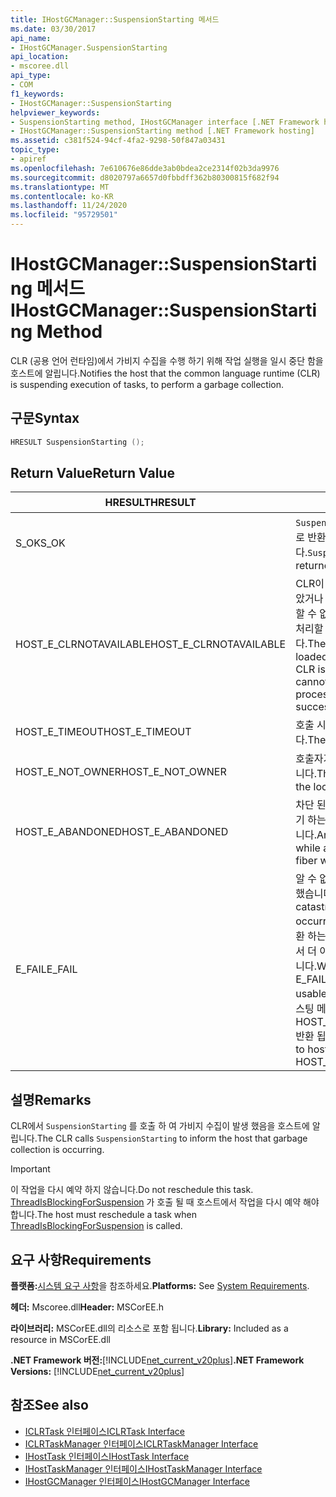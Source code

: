 ```yaml
---
title: IHostGCManager::SuspensionStarting 메서드
ms.date: 03/30/2017
api_name:
- IHostGCManager.SuspensionStarting
api_location:
- mscoree.dll
api_type:
- COM
f1_keywords:
- IHostGCManager::SuspensionStarting
helpviewer_keywords:
- SuspensionStarting method, IHostGCManager interface [.NET Framework hosting]
- IHostGCManager::SuspensionStarting method [.NET Framework hosting]
ms.assetid: c381f524-94cf-4fa2-9298-50f847a03431
topic_type:
- apiref
ms.openlocfilehash: 7e610676e86dde3ab0bdea2ce2314f02b3da9976
ms.sourcegitcommit: d8020797a6657d0fbbdff362b80300815f682f94
ms.translationtype: MT
ms.contentlocale: ko-KR
ms.lasthandoff: 11/24/2020
ms.locfileid: "95729501"
---
```

# <a name="ihostgcmanagersuspensionstarting-method"></a><span data-ttu-id="59c8b-102">IHostGCManager::SuspensionStarting 메서드</span><span class="sxs-lookup"><span data-stu-id="59c8b-102">IHostGCManager::SuspensionStarting Method</span></span>

<span data-ttu-id="59c8b-103">CLR (공용 언어 런타임)에서 가비지 수집을 수행 하기 위해 작업 실행을 일시 중단 함을 호스트에 알립니다.</span><span class="sxs-lookup"><span data-stu-id="59c8b-103">Notifies the host that the common language runtime (CLR) is suspending execution of tasks, to perform a garbage collection.</span></span>  
  
## <a name="syntax"></a><span data-ttu-id="59c8b-104">구문</span><span class="sxs-lookup"><span data-stu-id="59c8b-104">Syntax</span></span>  
  
```cpp  
HRESULT SuspensionStarting ();  
```  
  
## <a name="return-value"></a><span data-ttu-id="59c8b-105">Return Value</span><span class="sxs-lookup"><span data-stu-id="59c8b-105">Return Value</span></span>  
  
|<span data-ttu-id="59c8b-106">HRESULT</span><span class="sxs-lookup"><span data-stu-id="59c8b-106">HRESULT</span></span>|<span data-ttu-id="59c8b-107">설명</span><span class="sxs-lookup"><span data-stu-id="59c8b-107">Description</span></span>|  
|-------------|-----------------|  
|<span data-ttu-id="59c8b-108">S_OK</span><span class="sxs-lookup"><span data-stu-id="59c8b-108">S_OK</span></span>|<span data-ttu-id="59c8b-109">`SuspensionStarting` 성공적으로 반환 되었습니다.</span><span class="sxs-lookup"><span data-stu-id="59c8b-109">`SuspensionStarting` returned successfully.</span></span>|  
|<span data-ttu-id="59c8b-110">HOST_E_CLRNOTAVAILABLE</span><span class="sxs-lookup"><span data-stu-id="59c8b-110">HOST_E_CLRNOTAVAILABLE</span></span>|<span data-ttu-id="59c8b-111">CLR이 프로세스에 로드 되지 않았거나 CLR이 관리 코드를 실행할 수 없거나 호출을 성공적으로 처리할 수 없는 상태에 있습니다.</span><span class="sxs-lookup"><span data-stu-id="59c8b-111">The CLR has not been loaded into a process, or the CLR is in a state in which it cannot run managed code or process the call successfully.</span></span>|  
|<span data-ttu-id="59c8b-112">HOST_E_TIMEOUT</span><span class="sxs-lookup"><span data-stu-id="59c8b-112">HOST_E_TIMEOUT</span></span>|<span data-ttu-id="59c8b-113">호출 시간이 초과 되었습니다.</span><span class="sxs-lookup"><span data-stu-id="59c8b-113">The call timed out.</span></span>|  
|<span data-ttu-id="59c8b-114">HOST_E_NOT_OWNER</span><span class="sxs-lookup"><span data-stu-id="59c8b-114">HOST_E_NOT_OWNER</span></span>|<span data-ttu-id="59c8b-115">호출자가 잠금을 소유 하지 않습니다.</span><span class="sxs-lookup"><span data-stu-id="59c8b-115">The caller does not own the lock.</span></span>|  
|<span data-ttu-id="59c8b-116">HOST_E_ABANDONED</span><span class="sxs-lookup"><span data-stu-id="59c8b-116">HOST_E_ABANDONED</span></span>|<span data-ttu-id="59c8b-117">차단 된 스레드나 파이버에서 대기 하는 동안 이벤트를 취소 했습니다.</span><span class="sxs-lookup"><span data-stu-id="59c8b-117">An event was canceled while a blocked thread or fiber was waiting on it.</span></span>|  
|<span data-ttu-id="59c8b-118">E_FAIL</span><span class="sxs-lookup"><span data-stu-id="59c8b-118">E_FAIL</span></span>|<span data-ttu-id="59c8b-119">알 수 없는 치명적인 오류가 발생 했습니다.</span><span class="sxs-lookup"><span data-stu-id="59c8b-119">An unknown catastrophic failure occurred.</span></span> <span data-ttu-id="59c8b-120">메서드가 E_FAIL 반환 하는 경우 해당 프로세스 내에서 더 이상 CLR을 사용할 수 없습니다.</span><span class="sxs-lookup"><span data-stu-id="59c8b-120">When a method returns E_FAIL, the CLR is no longer usable within the process.</span></span> <span data-ttu-id="59c8b-121">호스팅 메서드를 이후에 호출 하면 HOST_E_CLRNOTAVAILABLE 반환 됩니다.</span><span class="sxs-lookup"><span data-stu-id="59c8b-121">Subsequent calls to hosting methods return HOST_E_CLRNOTAVAILABLE.</span></span>|  
  
## <a name="remarks"></a><span data-ttu-id="59c8b-122">설명</span><span class="sxs-lookup"><span data-stu-id="59c8b-122">Remarks</span></span>  

 <span data-ttu-id="59c8b-123">CLR에서 `SuspensionStarting` 를 호출 하 여 가비지 수집이 발생 했음을 호스트에 알립니다.</span><span class="sxs-lookup"><span data-stu-id="59c8b-123">The CLR calls `SuspensionStarting` to inform the host that garbage collection is occurring.</span></span>  
  
> [!IMPORTANT]
> <span data-ttu-id="59c8b-124">이 작업을 다시 예약 하지 않습니다.</span><span class="sxs-lookup"><span data-stu-id="59c8b-124">Do not reschedule this task.</span></span> <span data-ttu-id="59c8b-125">[ThreadIsBlockingForSuspension](ihostgcmanager-threadisblockingforsuspension-method.md) 가 호출 될 때 호스트에서 작업을 다시 예약 해야 합니다.</span><span class="sxs-lookup"><span data-stu-id="59c8b-125">The host must reschedule a task when [ThreadIsBlockingForSuspension](ihostgcmanager-threadisblockingforsuspension-method.md) is called.</span></span>  
  
## <a name="requirements"></a><span data-ttu-id="59c8b-126">요구 사항</span><span class="sxs-lookup"><span data-stu-id="59c8b-126">Requirements</span></span>  

 <span data-ttu-id="59c8b-127">**플랫폼:**[시스템 요구 사항](../../get-started/system-requirements.md)을 참조하세요.</span><span class="sxs-lookup"><span data-stu-id="59c8b-127">**Platforms:** See [System Requirements](../../get-started/system-requirements.md).</span></span>  
  
 <span data-ttu-id="59c8b-128">**헤더:** Mscoree.dll</span><span class="sxs-lookup"><span data-stu-id="59c8b-128">**Header:** MSCorEE.h</span></span>  
  
 <span data-ttu-id="59c8b-129">**라이브러리:** MSCorEE.dll의 리소스로 포함 됩니다.</span><span class="sxs-lookup"><span data-stu-id="59c8b-129">**Library:** Included as a resource in MSCorEE.dll</span></span>  
  
 <span data-ttu-id="59c8b-130">**.NET Framework 버전:**[!INCLUDE[net_current_v20plus](../../../../includes/net-current-v20plus-md.md)]</span><span class="sxs-lookup"><span data-stu-id="59c8b-130">**.NET Framework Versions:** [!INCLUDE[net_current_v20plus](../../../../includes/net-current-v20plus-md.md)]</span></span>  
  
## <a name="see-also"></a><span data-ttu-id="59c8b-131">참조</span><span class="sxs-lookup"><span data-stu-id="59c8b-131">See also</span></span>

- [<span data-ttu-id="59c8b-132">ICLRTask 인터페이스</span><span class="sxs-lookup"><span data-stu-id="59c8b-132">ICLRTask Interface</span></span>](iclrtask-interface.md)
- [<span data-ttu-id="59c8b-133">ICLRTaskManager 인터페이스</span><span class="sxs-lookup"><span data-stu-id="59c8b-133">ICLRTaskManager Interface</span></span>](iclrtaskmanager-interface.md)
- [<span data-ttu-id="59c8b-134">IHostTask 인터페이스</span><span class="sxs-lookup"><span data-stu-id="59c8b-134">IHostTask Interface</span></span>](ihosttask-interface.md)
- [<span data-ttu-id="59c8b-135">IHostTaskManager 인터페이스</span><span class="sxs-lookup"><span data-stu-id="59c8b-135">IHostTaskManager Interface</span></span>](ihosttaskmanager-interface.md)
- [<span data-ttu-id="59c8b-136">IHostGCManager 인터페이스</span><span class="sxs-lookup"><span data-stu-id="59c8b-136">IHostGCManager Interface</span></span>](ihostgcmanager-interface.md)
